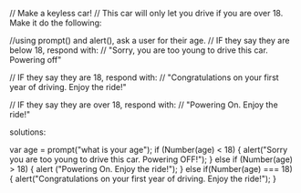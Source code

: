 // Make a keyless car!
// This car will only let you drive if you are over 18. Make it do the following:

//using prompt() and alert(), ask a user for their age.
// IF they say they are below 18, respond with:
// "Sorry, you are too young to drive this car. Powering off"

// IF they say they are 18, respond with:
// "Congratulations on your first year of driving. Enjoy the ride!"

// IF they say they are over 18, respond with:
// "Powering On. Enjoy the ride!"

solutions:

var age = prompt("what is your age");
if (Number(age) < 18) {
alert("Sorry you are too young to drive this car. Powering OFF!");
} else if (Number(age) > 18) {
alert ("Powering On. Enjoy the ride!");
} else if(Number(age) === 18) {
alert("Congratulations on your first year of driving. Enjoy the ride!");
}
